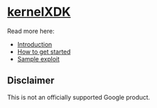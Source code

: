 # [kernelXDK](https://xdk.dev/)

Read more here:

* [Introduction](./introduction.md)
* [How to get started](./how_to_get_started.md)
* [Sample exploit](./sample_exploit.md)

## Disclaimer

This is not an officially supported Google product.

